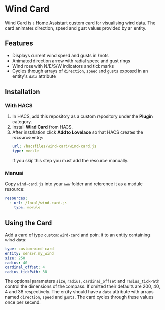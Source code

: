 # Wind Card

Wind Card is a [Home Assistant](https://www.home-assistant.io/) custom card for visualising wind data. The card animates direction, speed and gust values provided by an entity.

## Features
- Displays current wind speed and gusts in knots
- Animated direction arrow with radial speed and gust rings
- Wind rose with N/E/S/W indicators and tick marks
- Cycles through arrays of `direction`, `speed` and `gusts` exposed in an entity's `data` attribute

## Installation
### With HACS
1. In HACS, add this repository as a custom repository under the **Plugin** category.
2. Install **Wind Card** from HACS.
3. After installation click **Add to Lovelace** so that HACS creates the resource entry:
   ```yaml
   url: /hacsfiles/wind-card/wind-card.js
   type: module
   ```
   If you skip this step you must add the resource manually.

### Manual
Copy `wind-card.js` into your `www` folder and reference it as a module resource:
```yaml
resources:
  - url: /local/wind-card.js
    type: module
```

## Using the Card
Add a card of type `custom:wind-card` and point it to an entity containing wind data:
```yaml
type: custom:wind-card
entity: sensor.my_wind
size: 250
radius: 40
cardinal_offset: 4
radius_tickPath: 38
```
The optional parameters `size`, `radius`, `cardinal_offset` and `radius_tickPath` control the dimensions of the compass. If omitted their defaults are 200, 40, 4 and 38 respectively.
The entity should have a `data` attribute with arrays named `direction`, `speed` and `gusts`. The card cycles through these values once per second.
